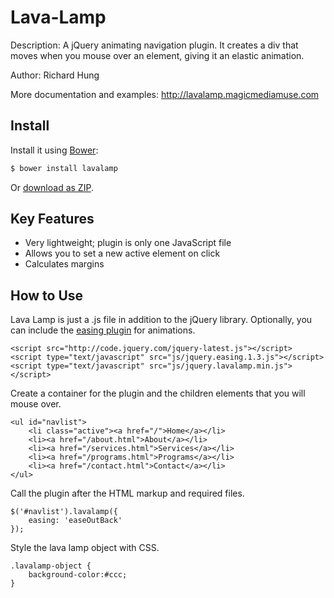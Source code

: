 Lava-Lamp
=================

Description: A jQuery animating navigation plugin. It creates a div that moves when you mouse over an element, giving it an elastic animation.

Author: Richard Hung

More documentation and examples: http://lavalamp.magicmediamuse.com

## Install

Install it using [Bower](http://bower.io):

```sh
$ bower install lavalamp
```

Or [download as ZIP](https://github.com/Richard1320/Lava-Lamp/archive/master.zip).

Key Features
--------------------

* Very lightweight; plugin is only one JavaScript file
* Allows you to set a new active element on click
* Calculates margins

How to Use
--------------------

Lava Lamp is just a .js file in addition to the jQuery library. Optionally, you can include the <a href="http://gsgd.co.uk/sandbox/jquery/easing/" target="_blank">easing plugin</a> for animations.

```
<script src="http://code.jquery.com/jquery-latest.js"></script>
<script type="text/javascript" src="js/jquery.easing.1.3.js"></script>
<script type="text/javascript" src="js/jquery.lavalamp.min.js"></script>
```

Create a container for the plugin and the children elements that you will mouse over.

```
<ul id="navlist">
    <li class="active"><a href="/">Home</a></li>
    <li><a href="/about.html">About</a></li>
    <li><a href="/services.html">Services</a></li>
    <li><a href="/programs.html">Programs</a></li>
    <li><a href="/contact.html">Contact</a></li>
</ul>
```

Call the plugin after the HTML markup and required files.

```
$('#navlist').lavalamp({
    easing: 'easeOutBack'
});
```

Style the lava lamp object with CSS.

```
.lavalamp-object {
	background-color:#ccc;
}
```
